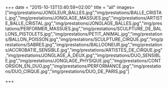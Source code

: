 +++
date = "2015-10-13T13:40:59+02:00"
title = "all"
images=["img/prestations/JONGLEUR_BALLES.jpg","img/prestations/BALLE_CRISTAL.jpg","img/prestations/JONGLAGE_MASSUES.jpg","img/prestations/ARTISTE_BALLE_CRISTAL.jpg","img/prestations/JONGLAGE_BALLES.jpg","img/prestations/PERFORMER_MASSUES.jpg","img/prestations/SCULPTURE_DE_BALLONS_PISTOLETS.jpg","img/prestations/PETIT_ANIMAL.jpg","img/prestations/BALLON_POISSON.jpg","img/prestations/SCULPTURE_CIRQUE.jpg","img/prestations/SABRES.jpg","img/prestations/BALLOONEUR.jpg","img/prestations/ACCROBATIE_SENSIBLE.jpg","img/prestations/ARTISTES_DE_CIRQUE.jpg","img/prestations/JONGLAGE_À_DEUX.jpg","img/prestations/DUO_SENSIBLE.jpg","img/prestations/JONGLAGE_PHYSIQUE.jpg","img/prestations/CONTORSION_EN_DUO.jpg","img/prestations/PERFORMANCE.jpg","img/prestations/DUO_CIRQUE.jpg","img/prestations/DUO_DE_PARIS.jpg"]

+++

